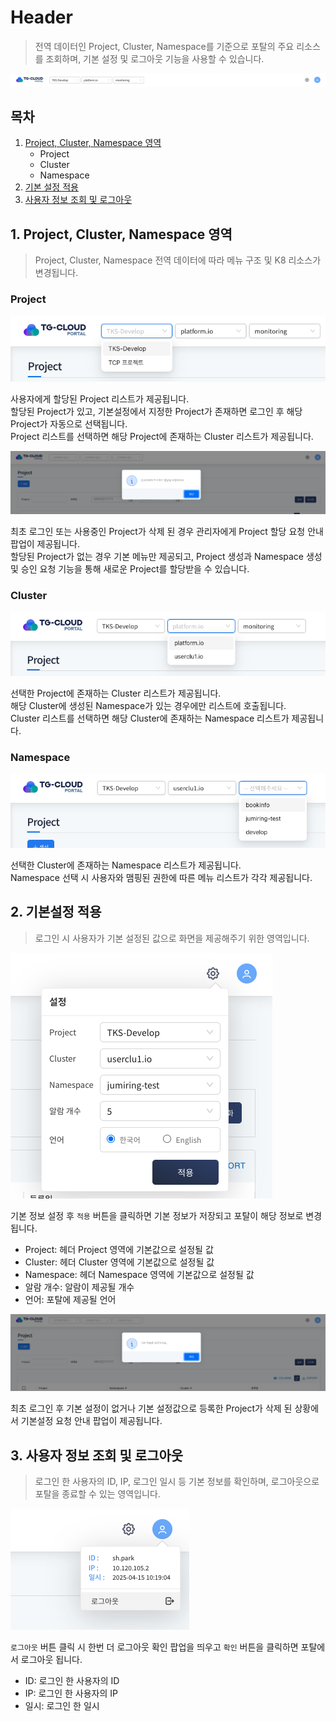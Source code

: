 # Header

> 전역 데이터인 Project, Cluster, Namespace를 기준으로 포탈의 주요 리소스를 조회하며, 기본 설정 및 로그아웃 기능을 사용할 수 있습니다.

![](img/header_total.png)

## 목차

1. [Project, Cluster, Namespace 영역](#1-project-cluster-namespace-영역)
   - Project
   - Cluster
   - Namespace
2. [기본 설정 적용](#2-기본설정-적용)
3. [사용자 정보 조회 및 로그아웃](#3-사용자-정보-조회-및-로그아웃)

## 1. Project, Cluster, Namespace 영역

> Project, Cluster, Namespace 전역 데이터에 따라 메뉴 구조 및 K8 리소스가 변경됩니다.

### Project

![](img/header_project.png)

사용자에게 할당된 Project 리스트가 제공됩니다.<br>
할당된 Project가 있고, 기본설정에서 지정한 Project가 존재하면 로그인 후 해당 Project가 자동으로 선택됩니다.<br>
Project 리스트를 선택하면 해당 Project에 존재하는 Cluster 리스트가 제공됩니다.

![](img/header_project_alert.png)

최초 로그인 또는 사용중인 Project가 삭제 된 경우 관리자에게 Project 할당 요청 안내 팝업이 제공됩니다.<br>
할당된 Project가 없는 경우 기본 메뉴만 제공되고, Project 생성과 Namespace 생성 및 승인 요청 기능을 통해 새로운 Project를 할당받을 수 있습니다.

### Cluster

![](img/header_cluster.png)

선택한 Project에 존재하는 Cluster 리스트가 제공됩니다.<br>
해당 Cluster에 생성된 Namespace가 있는 경우에만 리스트에 호출됩니다.<br>
Cluster 리스트를 선택하면 해당 Cluster에 존재하는 Namespace 리스트가 제공됩니다.

### Namespace

![](img/header_namespace.png)

선택한 Cluster에 존재하는 Namespace 리스트가 제공됩니다.<br>
Namespace 선택 시 사용자와 맴핑된 권한에 따른 메뉴 리스트가 각각 제공됩니다.

## 2. 기본설정 적용

> 로그인 시 사용자가 기본 설정된 값으로 화면을 제공해주기 위한 영역입니다.

![](img/header_setting.png)

기본 정보 설정 후 `적용` 버튼을 클릭하면 기본 정보가 저장되고 포탈이 해당 정보로 변경됩니다.

- Project: 헤더 Project 영역에 기본값으로 설정될 값
- Cluster: 헤더 Cluster 영역에 기본값으로 설정될 값
- Namespace: 헤더 Namespace 영역에 기본값으로 설정될 값
- 알람 개수: 알람이 제공될 개수
- 언어: 포탈에 제공될 언어

![](img/header_setting_alert.png)

최초 로그인 후 기본 설정이 없거나 기본 설정값으로 등록한 Project가 삭제 된 상황에서 기본설정 요청 안내 팝업이 제공됩니다.

## 3. 사용자 정보 조회 및 로그아웃

> 로그인 한 사용자의 ID, IP, 로그인 일시 등 기본 정보를 확인하며, 로그아웃으로 포탈을 종료할 수 있는 영역입니다.

![](img/header_info.png)

`로그아웃` 버튼 클릭 시 한번 더 로그아웃 확인 팝업을 띄우고 `확인` 버튼을 클릭하면 포탈에서 로그아웃 됩니다.

- ID: 로그인 한 사용자의 ID
- IP: 로그인 한 사용자의 IP
- 일시: 로그인 한 일시
